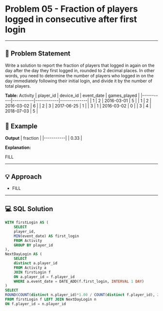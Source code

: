 # Problem 05 - Fraction of players logged in consecutive after first login

---

## 📄 Problem Statement
Write a solution to report the fraction of players that logged in again on the day after the day they first logged in, rounded to 2 decimal places. 
In other words, you need to determine the number of players who logged in on the day immediately following their initial login, and divide it by the number of total players.


**Table:** Activity
| player_id | device_id | event_date | games_played |
|-----------|-----------|------------|--------------|
| 1         | 2         | 2016-03-01 | 5            |
| 1         | 2         | 2016-03-02 | 6            |
| 2         | 3         | 2017-06-25 | 1            |
| 3         | 1         | 2016-03-02 | 0            |
| 3         | 4         | 2018-07-03 | 5            |


## 🧪 Example

**Output**
| fraction  |
|-----------|
| 0.33      |
  
**Explanation:**

FILL



---

## 💡 Approach

- FILL

---

## 💻 SQL Solution

```sql
WITH firstLogin AS (
    SELECT 
    player_id,
    MIN(event_date) AS first_login
    FROM Activity
    GROUP BY player_id
),
NextDayLogin AS (
    SELECT
    distinct a.player_id
    FROM Activity a
    JOIN firstLogin f
    ON a.player_id = f.player_id
    WHERE a.event_date = DATE_ADD(f.first_login, INTERVAL 1 DAY)
)
SELECT
ROUND(COUNT(distinct n.player_id)*1.00 / COUNT(distinct f.player_id), 2) AS fraction
FROM firstLogin f LEFT JOIN NextDayLogin n
ON f.player_id = n.player_id
